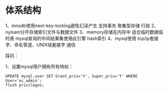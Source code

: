 # 体系结构
1、innodb使用next-key-locking避免幻读产生 支持事务 聚集型存储 行锁
2、nyisam分开存储索引文件与数据文件
3、memory存储在内存中 适合临时数据临时表  mysql查询的中间结果集使用此引擎 hash索引
4、mysql使用 tcp/ip套接字、命名管道、UNIX域套接字 通信

踩坑：

1、设置mysql用户拥有所有特权：

```
UPDATE mysql.user SET Grant_priv='Y', Super_priv='Y' WHERE User='oc_admin';
flush privileges;
```

